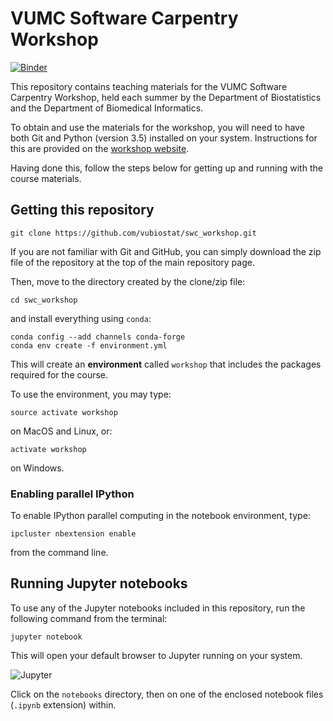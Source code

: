 # VUMC Software Carpentry Workshop

[![Binder](http://mybinder.org/badge.svg)](http://mybinder.org:/repo/vubiostat/swc_workshop)

This repository contains teaching materials for the VUMC Software Carpentry Workshop, held each summer by the Department of Biostatistics and the Department of Biomedical Informatics.

To obtain and use the materials for the workshop, you will need to have both Git and Python (version 3.5) installed on your system. Instructions for this are provided on the [workshop website](https://vubiostat.github.io/2016-08-17-vumc/). 

Having done this, follow the steps below for getting up and running with the course materials.

## Getting this repository

    git clone https://github.com/vubiostat/swc_workshop.git

If you are not familiar with Git and GitHub, you can simply download the zip file of the repository at the top of the main repository page.

Then, move to the directory created by the clone/zip file:

    cd swc_workshop

and install everything using `conda`:

    conda config --add channels conda-forge
    conda env create -f environment.yml
    
This will create an **environment** called `workshop` that includes the packages required for the course.    

To use the environment, you may type:

    source activate workshop
    
on MacOS and Linux, or:

    activate workshop
    
on Windows.

### Enabling parallel IPython

To enable IPython parallel computing in the notebook environment, type:

    ipcluster nbextension enable 
    
from the command line.
    
## Running Jupyter notebooks

To use any of the Jupyter notebooks included in this repository, run the following command from the terminal:

    jupyter notebook
    
This will open your default browser to Jupyter running on your system.

![Jupyter](http://d.pr/i/1hEz9/1h1qF9VH+)

Click on the `notebooks` directory, then on one of the enclosed notebook files (`.ipynb` extension) within.
